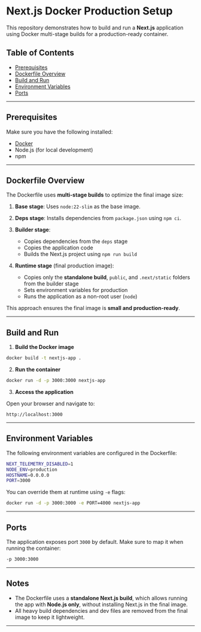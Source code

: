 
# Next.js Docker Production Setup

This repository demonstrates how to build and run a **Next.js** application using Docker multi-stage builds for a production-ready container.

## Table of Contents

* [Prerequisites](#prerequisites)
* [Dockerfile Overview](#dockerfile-overview)
* [Build and Run](#build-and-run)
* [Environment Variables](#environment-variables)
* [Ports](#ports)

---

## Prerequisites

Make sure you have the following installed:

* [Docker](https://www.docker.com/get-started)
* Node.js (for local development)
* npm

---

## Dockerfile Overview

The Dockerfile uses **multi-stage builds** to optimize the final image size:

1. **Base stage**:
   Uses `node:22-slim` as the base image.

2. **Deps stage**:
   Installs dependencies from `package.json` using `npm ci`.

3. **Builder stage**:

   * Copies dependencies from the `deps` stage
   * Copies the application code
   * Builds the Next.js project using `npm run build`

4. **Runtime stage** (final production image):

   * Copies only the **standalone build**, `public`, and `.next/static` folders from the builder stage
   * Sets environment variables for production
   * Runs the application as a non-root user (`node`)

This approach ensures the final image is **small and production-ready**.

---

## Build and Run

1. **Build the Docker image**

```bash
docker build -t nextjs-app .
```

2. **Run the container**

```bash
docker run -d -p 3000:3000 nextjs-app
```

3. **Access the application**

Open your browser and navigate to:

```
http://localhost:3000
```

---

## Environment Variables

The following environment variables are configured in the Dockerfile:

```bash
NEXT_TELEMETRY_DISABLED=1
NODE_ENV=production
HOSTNAME=0.0.0.0
PORT=3000
```

You can override them at runtime using `-e` flags:

```bash
docker run -d -p 3000:3000 -e PORT=4000 nextjs-app
```

---

## Ports

The application exposes port `3000` by default. Make sure to map it when running the container:

```bash
-p 3000:3000
```

---

## Notes

* The Dockerfile uses a **standalone Next.js build**, which allows running the app with **Node.js only**, without installing Next.js in the final image.
* All heavy build dependencies and dev files are removed from the final image to keep it lightweight.

---